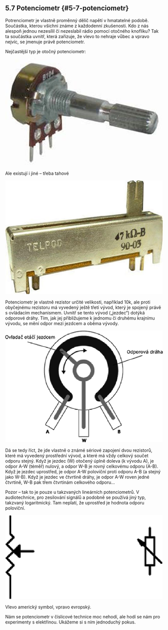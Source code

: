 ## 5.7 Potenciometr {#5-7-potenciometr}

Potrenciometr je vlastně proměnný dělič napětí v hmatatelné podobě. Součástka, kterou všichni známe z každodenní zkušenosti. Kdo z nás alespoň jednou nezesílil či nezeslabil rádio pomocí otočného knoflíku? Tak ta součástka uvnitř, která zařizuje, že vlevo to nehraje vůbec a vpravo nejvíc, se jmenuje právě potenciometr.

Nejčastější typ je otočný potenciometr:

![099-1.jpeg](images/00129.jpeg)

Ale existují i jiné – třeba tahové

![100-1.jpeg](images/00136.jpeg)

Potenciometr je vlastně rezistor určité velikosti, například 10k, ale proti obyčejnému rezistoru má vyvedený ještě třetí vývod, který je spojený právě s ovládacím mechanismem. Uvnitř se tento vývod („jezdec“) dotýká odporové dráhy. Tím, jak jej přibližujeme k jednomu či druhému krajnímu vývodu, se mění odpor mezi jezdcem a oběma vývody.

![100-2.png](images/000161.png)

Dá se tedy říct, že jde vlastně o známé sériové zapojení dvou rezistorů, které má vyvedený prostřední vývod, a které má vždy celkový součet odporu stejný. Když je jezdec (W) otočený úplně doleva (k vývodu A), je odpor A-W (téměř) nulový, a odpor W-B je rovný celkovému odporu (A-B). Když je jezdec uprostřed, je odpor A-W poloviční proti odporu A-B (a stejný jako W-B). Když je jezdec ve čtvrtině dráhy, je odpor A-W roven jedné čtvrtině, W-B pak třem čtvrtinám celkového odporu...

Pozor – tak to je pouze u takzvaných lineárních potenciometrů. V audiotechnice, pro zesilování signálů a podobně se používá jiný typ, takzvaný logaritmický. Tam neplatí, že uprostřed je hodnota odporu poloviční.

![101-1_.png](images/000180.png)

Vlevo americký symbol, vpravo evropský.

Nám se potenciometr v číslicové technice moc nehodí, ale hodí se nám pro experimenty s elektřinou. Ukážeme si s ním jednoduchý pokus.